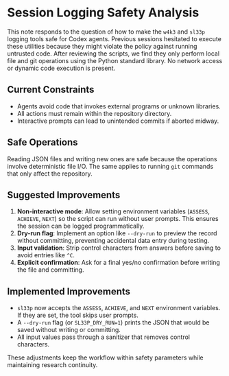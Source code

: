 # Session Logging Safety Analysis

This note responds to the question of how to make the `w4k3` and `sl33p` logging tools safe for Codex agents. Previous sessions hesitated to execute these utilities because they might violate the policy against running untrusted code. After reviewing the scripts, we find they only perform local file and git operations using the Python standard library. No network access or dynamic code execution is present.

## Current Constraints
- Agents avoid code that invokes external programs or unknown libraries.
- All actions must remain within the repository directory.
- Interactive prompts can lead to unintended commits if aborted midway.

## Safe Operations
Reading JSON files and writing new ones are safe because the operations involve deterministic file I/O. The same applies to running `git` commands that only affect the repository.

## Suggested Improvements
1. **Non-interactive mode**: Allow setting environment variables (`ASSESS`, `ACHIEVE`, `NEXT`) so the script can run without user prompts. This ensures the session can be logged programmatically.
2. **Dry-run flag**: Implement an option like `--dry-run` to preview the record without committing, preventing accidental data entry during testing.
3. **Input validation**: Strip control characters from answers before saving to avoid entries like `^C`.
4. **Explicit confirmation**: Ask for a final yes/no confirmation before writing the file and committing.

## Implemented Improvements
- `sl33p` now accepts the `ASSESS`, `ACHIEVE`, and `NEXT` environment variables. If they are set, the tool skips user prompts.
- A `--dry-run` flag (or `SL33P_DRY_RUN=1`) prints the JSON that would be saved without writing or committing.
- All input values pass through a sanitizer that removes control characters.

These adjustments keep the workflow within safety parameters while maintaining research continuity.
